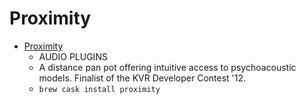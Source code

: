 # Proximity
- [Proximity](https://www.tokyodawn.net/proximity/)
  -  AUDIO PLUGINS
  - A distance pan pot offering intuitive access to psychoacoustic models. Finalist of the KVR Developer Contest '12.
  - `brew cask install proximity`
